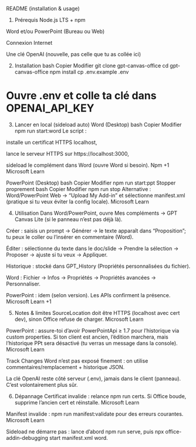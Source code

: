 README (installation & usage)
1) Prérequis
Node.js LTS + npm

Word et/ou PowerPoint (Bureau ou Web)

Connexion Internet

Une clé OpenAI (nouvelle, pas celle que tu as collée ici)

2) Installation
bash
Copier
Modifier
git clone <ce-projet> gpt-canvas-office
cd gpt-canvas-office
npm install
cp .env.example .env
# Ouvre .env et colle ta clé dans OPENAI_API_KEY
3) Lancer en local (sideload auto)
Word (Desktop)
bash
Copier
Modifier
npm run start:word
Le script :

installe un certificat HTTPS localhost,

lance le serveur HTTPS sur https://localhost:3000,

sideload le complément dans Word (ouvre Word si besoin). 
Npm
+1
Microsoft Learn

PowerPoint (Desktop)
bash
Copier
Modifier
npm run start:ppt
Stopper proprement
bash
Copier
Modifier
npm run stop
Alternative : Word/PowerPoint Web → “Upload My Add-in” et sélectionne manifest.xml (pratique si tu veux éviter la config locale). 
Microsoft Learn

4) Utilisation
Dans Word/PowerPoint, ouvre Mes compléments → GPT Canvas Lite (si le panneau n’est pas déjà là).

Créer : saisis un prompt → Générer → le texte apparaît dans “Proposition”; tu peux le coller ou l’insérer en commentaire (Word).

Éditer : sélectionne du texte dans le doc/slide → Prendre la sélection → Proposer → ajuste si tu veux → Appliquer.

Historique : stocké dans GPT_History (Propriétés personnalisées du fichier).

Word : Fichier → Infos → Propriétés → Propriétés avancées → Personnaliser.

PowerPoint : idem (selon version). Les APIs confirment la présence. 
Microsoft Learn
+1

5) Notes & limites
SourceLocation doit être HTTPS (localhost avec cert dev), sinon Office refuse de charger. 
Microsoft Learn

PowerPoint : assure-toi d’avoir PowerPointApi ≥ 1.7 pour l’historique via custom properties. Si ton client est ancien, l’édition marchera, mais l’historique PPt sera désactivé (tu verras un message dans la console). 
Microsoft Learn

Track Changes Word n’est pas exposé finement : on utilise commentaires/remplacement + historique JSON.

La clé OpenAI reste côté serveur (.env), jamais dans le client (panneau). C’est volontairement plus sûr.

6) Dépannage
Certificat invalide : relance npm run certs. Si Office boude, supprime l’ancien cert et réinstalle. 
Microsoft Learn

Manifest invalide : npm run manifest:validate pour des erreurs courantes. 
Microsoft Learn

Sideload ne démarre pas : lance d’abord npm run serve, puis npx office-addin-debugging start manifest.xml word.